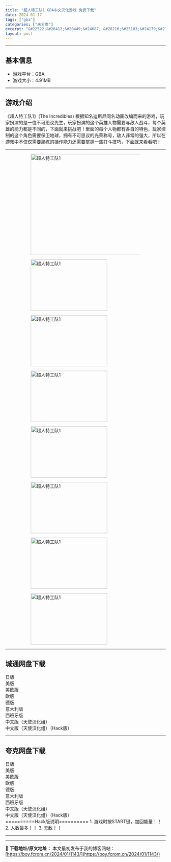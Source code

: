 ```yaml
---
title: "超人特工队1 GBA中文汉化游戏 免费下载"
date: 2024-01-17
tags: ["gba"]
categories: ["未分类"]
excerpt: "&#22522;&#26412;&#20449;&#24687; &#28216;&#25103;&#24179;&#21488;&#65306;GBA&#28216;&#25103;&#22823;&#23567;&#65306;4.91MB&#28216;&#25103;&#20171;&amp;#32&hellip;"
layout: post
---
```


 <hr><h2>&#22522;&#26412;&#20449;&#24687;</h2> <ul><li>&#28216;&#25103;&#24179;&#21488;&#65306;GBA</li><li>&#28216;&#25103;&#22823;&#23567;&#65306;4.91MB</li></ul><hr><h2>&#28216;&#25103;&#20171;&#32461;</h2> &#12298;&#36229;&#20154;&#29305;&#24037;&#38431;1&#12299;(The Incredibles) &#26681;&#25454;&#30693;&#21517;&#36842;&#26031;&#23612;&#21516;&#21517;&#21160;&#30011;&#25913;&#32534;&#32780;&#26469;&#30340;&#28216;&#25103;&#65292;&#29609;&#23478;&#25198;&#28436;&#30340;&#26159;&#19968;&#20301;&#19981;&#21487;&#24605;&#35758;&#20808;&#29983;&#65292;&#29609;&#23478;&#25198;&#28436;&#30340;&#36825;&#20010;&#33521;&#38596;&#20154;&#29289;&#38656;&#35201;&#19982;&#25932;&#20154;&#25112;&#26007;&#65292;&#27599;&#20010;&#33521;&#38596;&#30340;&#33021;&#21147;&#37117;&#26159;&#19981;&#21516;&#30340;&#65292;&#19979;&#38754;&#23601;&#26469;&#25361;&#25112;&#21543;&#65281;&#37324;&#38754;&#30340;&#27599;&#20010;&#20154;&#29289;&#37117;&#26377;&#21508;&#33258;&#30340;&#29305;&#33394;&#65292;&#29609;&#23478;&#25511;&#21046;&#30340;&#36825;&#20010;&#35282;&#33394;&#38656;&#35201;&#20445;&#21355;&#22320;&#29699;&#65292;&#25317;&#26377;&#19981;&#21487;&#24605;&#35758;&#30340;&#20809;&#33635;&#31216;&#21495;&#65292;&#25932;&#20154;&#38750;&#24120;&#30340;&#24378;&#22823;&#65292;&#25152;&#20197;&#22312;&#28216;&#25103;&#20013;&#19981;&#20165;&#20165;&#38656;&#35201;&#29087;&#32451;&#30340;&#25805;&#20316;&#33021;&#21147;&#36824;&#38656;&#35201;&#25484;&#25569;&#19968;&#20123;&#25171;&#26007;&#25216;&#24039;&#65292;&#19979;&#38754;&#23601;&#26469;&#30475;&#30475;&#21543;&#65281; <hr><figure><figure><img loading="lazy" decoding="async" width="500" height="316" data-id="15911" src="https://boy.fcrom.cn/wp-content/uploads/2024/01/20240116_65a636361e0f2.jpg" title="&#36229;&#20154;&#29305;&#24037;&#38431;1-&#23553;&#38754;" alt="超人特工队1"></figure><figure><img loading="lazy" decoding="async" width="240" height="160" data-id="15787" src="https://boy.fcrom.cn/wp-content/uploads/2024/01/20240116_65a636364e763.png" title="&#36229;&#20154;&#29305;&#24037;&#38431;1-1" alt="超人特工队1"></figure><figure><img loading="lazy" decoding="async" width="240" height="160" data-id="15788" src="https://boy.fcrom.cn/wp-content/uploads/2024/01/20240116_65a6363674ebc.png" title="&#36229;&#20154;&#29305;&#24037;&#38431;1-2" alt="超人特工队1"></figure><figure><img loading="lazy" decoding="async" width="240" height="160" data-id="15789" src="https://boy.fcrom.cn/wp-content/uploads/2024/01/20240116_65a6363693941.jpg" title="&#36229;&#20154;&#29305;&#24037;&#38431;1-3" alt="超人特工队1"></figure><figure><img loading="lazy" decoding="async" width="240" height="160" data-id="15790" src="https://boy.fcrom.cn/wp-content/uploads/2024/01/20240116_65a63636b4c33.jpg" title="&#36229;&#20154;&#29305;&#24037;&#38431;1" alt="超人特工队1"></figure><figure><img loading="lazy" decoding="async" width="240" height="160" data-id="15791" src="https://boy.fcrom.cn/wp-content/uploads/2024/01/20240116_65a63636d3db7.jpg" title="&#36229;&#20154;&#29305;&#24037;&#38431;1" alt="超人特工队1"></figure><figure><img loading="lazy" decoding="async" width="240" height="160" data-id="15792" src="https://boy.fcrom.cn/wp-content/uploads/2024/01/20240116_65a63637047be.jpg" title="&#36229;&#20154;&#29305;&#24037;&#38431;1" alt="超人特工队1"></figure><figure><img loading="lazy" decoding="async" width="240" height="160" data-id="15786" src="https://boy.fcrom.cn/wp-content/uploads/2024/01/20240116_65a6363722bb8.jpg" title="&#36229;&#20154;&#29305;&#24037;&#38431;1" alt="超人特工队1"></figure></figure><div><div> <hr><h2>&#22478;&#36890;&#32593;&#30424;&#19979;&#36733;</h2> <div> <div>&#26085;&#29256;</div> <div>&#32654;&#29256;</div> <div>&#32654;&#27431;&#29256;</div> <div>&#27431;&#29256;</div> <div>&#24503;&#29256;</div> <div>&#24847;&#22823;&#21033;&#29256;</div> <div>&#35199;&#29677;&#29273;&#29256;</div> <div>&#20013;&#25991;&#29256;&#65288;&#22825;&#20351;&#27721;&#21270;&#32452;&#65289;</div> <div>&#20013;&#25991;&#29256;&#65288;&#22825;&#20351;&#27721;&#21270;&#32452;&#65289;&#65288;Hack&#29256;&#65289;</div> </div> </div></div> <hr><h2>&#22840;&#20811;&#32593;&#30424;&#19979;&#36733;</h2> <div> <div>&#26085;&#29256;</div> <div>&#32654;&#29256;</div> <div>&#32654;&#27431;&#29256;</div> <div>&#27431;&#29256;</div> <div>&#24503;&#29256;</div> <div>&#24847;&#22823;&#21033;&#29256;</div> <div>&#35199;&#29677;&#29273;&#29256;</div> <div>&#20013;&#25991;&#29256;&#65288;&#22825;&#20351;&#27721;&#21270;&#32452;&#65289;</div> <div>&#20013;&#25991;&#29256;&#65288;&#22825;&#20351;&#27721;&#21270;&#32452;&#65289;&#65288;Hack&#29256;&#65289;</div> </div> ==========Hack&#29256;&#35828;&#26126;========== 1. &#28216;&#25103;&#26102;&#25353;START&#38190;&#65292;&#21152;&#22238;&#33021;&#37327;&#65281;&#65281; 2. &#20154;&#25968;&#26368;&#22810;&#65281;&#65281; 3. &#26080;&#25932;&#65281;&#65281; <hr>

---
📖 **下载地址/原文地址：** 本文最初发布于我的博客网站：[https://boy.fcrom.cn/2024/01/1143/](https://boy.fcrom.cn/2024/01/1143/)
